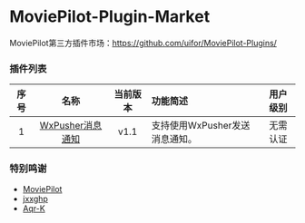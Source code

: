 # MoviePilot-Plugin-Market

MoviePilot第三方插件市场：https://github.com/uifor/MoviePilot-Plugins/

### 插件列表

| 序号 |                名称                | 当前版本 | 功能简述                                         | 用户级别 |
|:--:|:--------------------------------:|:----:|:---------------------------------------------|:----:|
| 1  |  [WxPusher消息通知](/docs/WxPusherMsg.md)  | v1.1 | 支持使用WxPusher发送消息通知。                           | 无需认证 |


### 特别鸣谢
- [MoviePilot](https://github.com/jxxghp/MoviePilot)
- [jxxghp](https://github.com/jxxghp)
- [Aqr-K](https://github.com/Aqr-K/Moviepilot-Plugins)
